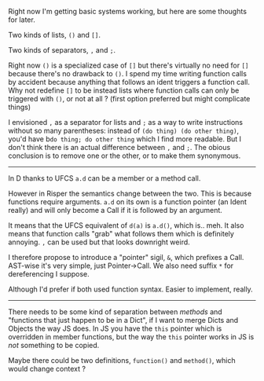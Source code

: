 Right now I'm getting basic systems working, but here are some thoughts for
later.

Two kinds of lists, `()` and `[]`.

Two kinds of separators, `,` and `;`.

Right now `()` is a specialized case of `[]` but there's virtually no need for
`[]` because there's no drawback to `()`. I spend my time writing function calls
by accident because anything that follows an ident triggers a function call.
Why not redefine `[]` to be instead lists where function calls can only be
triggered with `()`, or not at all ? (first option preferred but might
complicate things)

I envisioned `,` as a separator for lists and `;` as a way to write instructions
without so many parentheses: instead of `(do thing) (do other thing)`,
you'd have b`do thing; do other thing` which I find more readable. But I don't
think there is an actual difference between `,` and `;`.
The obious conclusion is to remove one or the other, or to make them synonymous.


----

In D thanks to UFCS `a.d` can be a member or a method call.

However in Risper the semantics change between the two. This is because
functions require arguments. `a.d` on its own is a function pointer (an Ident
really) and will only become a Call if it is followed by an argument.

It means that the UFCS equivalent of `d(a)` is `a.d()`, which is.. meh. It also
means that function calls "grab" what follows them which is definitely annoying.
`,` can be used but that looks downright weird.

I therefore propose to introduce a "pointer" sigil, `&`, which prefixes a Call.
AST-wise it's very simple, just Pointer->Call. We also need suffix `*` for
dereferencing I suppose.

Although I'd prefer if both used function syntax. Easier to implement, really.

----

There needs to be some kind of separation between _methods_ and "functions that
just happen to be in a Dict", if I want to merge Dicts and Objects the way JS
does. In JS you have the `this` pointer which is overridden in member functions,
but the way the `this` pointer works in JS is _not_ something to be copied.

Maybe there could be two definitions, `function()` and `method()`, which would
change context ?

